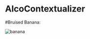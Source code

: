 # AlcoContextualizer

#Bruised Banana:

![banana](https://cloud.githubusercontent.com/assets/15883609/22224078/5bb07d62-e18b-11e6-9d35-089417506b00.jpg)
